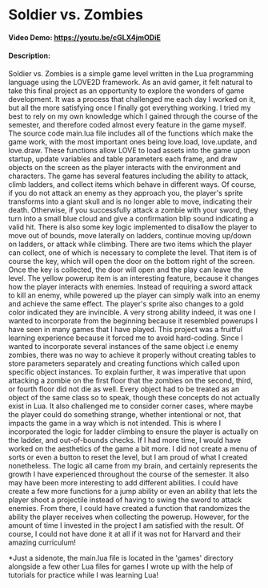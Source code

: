 # Soldier vs. Zombies
#### Video Demo:  <https://youtu.be/cGLX4jmODiE>
#### Description:
Soldier vs. Zombies is a simple game level written in the Lua programming language using the LOVE2D framework. As an avid gamer, it felt natural to take this final project as an opportunity to explore the wonders of game development. It was a process that challenged me each day I worked on it, but all the more satisfying once I finally got everything working.
I tried my best to rely on my own knowledge which I gained through the course of the semester, and therefore coded almost every feature in the game myself. The source code main.lua file includes all of the functions which make the game work, with the most important ones being love.load, love.update, and love.draw. These functions allow LOVE to load assets into the game upon startup, update variables and table parameters each frame, and draw objects on the screen as the player interacts with the environment and characters. The game has several features including the ability to attack, climb ladders, and collect items which behave in different ways. Of course, if you do not attack an enemy as they approach you, the player's sprite transforms into a giant skull and is no longer able to move, indicating their death. Otherwise, if you successfully attack a zombie with your sword, they turn into a small blue cloud and give a confirmation blip sound indicating a valid hit. There is also some key logic implemented to disallow the player to move out of bounds, move laterally on ladders, continue moving up/down on ladders, or attack while climbing. There are two items which the player can collect, one of which is necessary to complete the level. That item is of course the key, which will open the door on the bottom right of the screen. Once the key is collected, the door will open and the play can leave the level. The yellow powerup item is an interesting feature, because it changes how the player interacts with enemies. Instead of requiring a sword attack to kill an enemy, while powered up the player can simply walk into an enemy and achieve the same effect. The player's sprite also changes to a gold color indicated they are invincible. A very strong ability indeed, it was one I wanted to incorporate from the beginning because it resembled powerups I have seen in many games that I have played. 
This project was a fruitful learning experience because it forced me to avoid hard-coding. Since I wanted to incorporate several instances of the same object i.e enemy zombies, there was no way to achieve it properly without creating tables to store parameters separately and creating functions which called upon specific object instances. To explain further, it was imperative that upon attacking a zombie on the first floor that the zombies on the second, third, or fourth floor did not die as well. Every object had to be treated as an object of the same class so to speak, though these concepts do not actually exist in Lua. It also challenged me to consider corner cases, where maybe the player could do something strange, whether intentional or not, that impacts the game in a way which is not intended. This is where I incorporated the logic for ladder climbing to ensure the player is actually on the ladder, and out-of-bounds checks. 
If I had more time, I would have worked on the aesthetics of the game a bit more. I did not create a menu of sorts or even a button to reset the level, but I am proud of what I created nonetheless. The logic all came from my brain, and certainly represents the growth I have experienced throughout the course of the semester. It also may have been more interesting to add different abilities. I could have create a few more functions for a jump ability or even an ability that lets the player shoot a projectile instead of having to swing the sword to attack enemies. From there, I could have created a function that randomizes the ability the player receives when collecting the powerup. However, for the amount of time I invested in the project I am satisfied with the result. Of course, I could not have done it at all if it was not for Harvard and their amazing curriculum!

*Just a sidenote, the main.lua file is located in the 'games' directory alongside a few other Lua files for games I wrote up with the help of tutorials for practice while I was learning Lua!